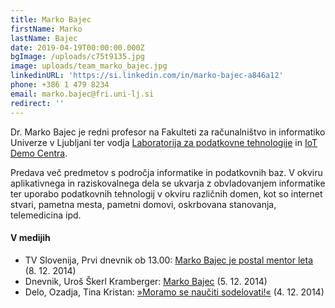 ```yaml
---
title: Marko Bajec
firstName: Marko
lastName: Bajec
date: 2019-04-19T00:00:00.000Z
bgImage: /uploads/c75t9135.jpg
image: uploads/team_marko_bajec.jpg
linkedinURL: 'https://si.linkedin.com/in/marko-bajec-a846a12'
phone: +386 1 479 8234
email: marko.bajec@fri.uni-lj.si
redirect: ''
---
```

Dr. Marko Bajec je redni profesor na Fakulteti za računalništvo in informatiko Univerze v Ljubljani ter vodja [Laboratorija za podatkovne tehnologije](https://www.fri.uni-lj.si/sl/laboratorij/lpt) in [IoT Demo Centra](http://iot.data-lab.si/). 

Predava več predmetov s področja informatike in podatkovnih baz. V okviru aplikativnega in raziskovalnega dela se ukvarja z obvladovanjem informatike ter uporabo podatkovnih tehnologij v okviru različnih domen, kot so internet stvari, pametna mesta, pametni domovi, oskrbovana stanovanja, telemedicina ipd.

#### V medijih

* TV Slovenija, Prvi dnevnik ob 13.00: [Marko Bajec je postal mentor leta](https://4d.rtvslo.si/arhiv/prispevki-in-izjave-prvi-dnevnik/174308455) (8. 12. 2014)
* Dnevnik, Uroš Škerl Kramberger: [Marko Bajec](https://www.dnevnik.si/1042699276) (5. 12. 2014)
* Delo, Ozadja, Tina Kristan:  [»Moramo se naučiti sodelovati!«](https://www.delo.si/novice/slovenija/marko-bajec-moramo-se-nauciti-sodelovati.html) (4. 12. 2014)
